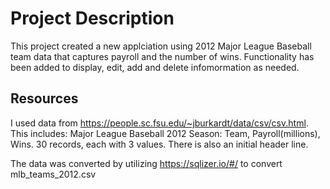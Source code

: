 # Project Description
This project created a new applciation using 2012 Major League Baseball team data that captures payroll and the number of wins.  Functionality has been added to display, edit, add and delete infomormation as needed.  

##  Resources
I used data from https://people.sc.fsu.edu/~jburkardt/data/csv/csv.html. This includes: Major League Baseball 2012 Season: Team, Payroll(millions), Wins. 30 records, each with 3 values. There is also an initial header line. 

The data was converted by utilizing https://sqlizer.io/#/ to convert mlb_teams_2012.csv


